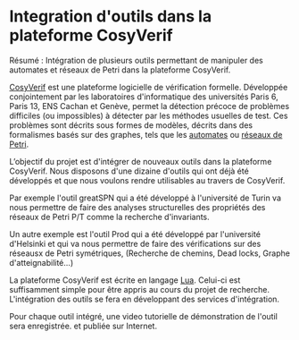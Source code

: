 Integration d'outils dans la plateforme CosyVerif
================================================

Résumé : Intégration de plusieurs outils permettant de manipuler des automates et réseaux de Petri dans la plateforme CosyVerif.

[CosyVerif](http://cosyverif.org) est une plateforme logicielle de vérification
formelle. Développée conjointement par les laboratoires d'informatique des
universités Paris 6, Paris 13, ENS Cachan et Genève, permet la détection précoce
de problèmes difficiles (ou impossibles) à détecter par les méthodes usuelles de
test. Ces problèmes sont décrits sous formes de modèles, décrits dans des
formalismes basés sur des graphes, tels que les
[automates](https://fr.wikipedia.org/wiki/Automate) ou
[réseaux de Petri](https://fr.wikipedia.org/wiki/R%C3%A9seau_de_Petri).

L’objectif du projet est d'intégrer de nouveaux outils dans la plateforme CosyVerif.
Nous disposons d'une dizaine d'outils qui ont déjà été développés et que nous voulons rendre utilisables au travers de CosyVerif.

Par exemple l'outil greatSPN qui a été développé à l'université de Turin va nous permettre de faire des analyses structurelles des propriétés des réseaux de Petri P/T
  comme la recherche d'invariants.

Un autre exemple est l'outil Prod qui a été développé par l'université d'Helsinki et qui va nous permettre de faire
 des vérifications sur des réseausx de Petri symétriques, (Recherche de chemins, Dead locks, Graphe d'atteignabilité...)

La plateforme CosyVerif est écrite en langage [Lua](http://www.lua.org/). Celui-ci est suffisamment simple pour être
appris au cours du projet de recherche.
L'intégration des outils se fera en développant des services d'intégration.

Pour chaque outil intégré, une video tutorielle de démonstration de l'outil sera enregistrée. et publiée sur Internet.

